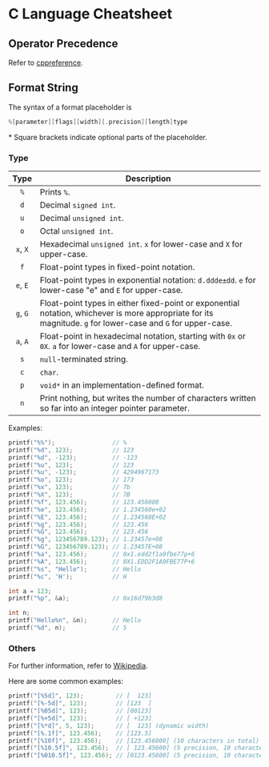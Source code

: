 # C Language Cheatsheet

## Operator Precedence

Refer to [cppreference](https://en.cppreference.com/w/c/language/operator_precedence).

## Format String

The syntax of a format placeholder is

```c
%[parameter][flags][width][.precision][length]type
```

\* Square brackets indicate optional parts of the placeholder.

### Type

| Type | Description |
| :--: | -- |
| `%` | Prints `%`. |
| `d` | Decimal `signed int`. |
| `u` | Decimal `unsigned int`. |
| `o` | Octal `unsigned int`. |
| `x`, `X` | Hexadecimal `unsigned int`. `x` for lower-case and `X` for upper-case. |
| `f` | Float-point types in fixed-point notation. |
| `e`, `E` | Float-point types in exponential notation: `d.ddde±dd`. `e` for lower-case "e" and `E` for upper-case. |
| `g`, `G` | Float-point types in either fixed-point or exponential notation, whichever is more appropriate for its magnitude. `g` for lower-case and `G` for upper-case. |
| `a`, `A` | Float-point in hexadecimal notation, starting with `0x` or `0X`. `a` for lower-case and `A` for upper-case. |
| `s` | `null`-terminated string. |
| `c` | `char`. |
| `p` | `void*` in an implementation-defined format. |
| `n` | Print nothing, but writes the number of characters written so far into an integer pointer parameter. |

Examples:

```c
printf("%%");                // %
printf("%d", 123);           // 123
printf("%d", -123);          // -123
printf("%u", 123);           // 123
printf("%u", -123);          // 4294967173
printf("%o", 123);           // 173
printf("%x", 123);           // 7b
printf("%X", 123);           // 7B
printf("%f", 123.456);       // 123.456000
printf("%e", 123.456);       // 1.234560e+02
printf("%E", 123.456);       // 1.234560E+02
printf("%g", 123.456);       // 123.456
printf("%G", 123.456);       // 123.456
printf("%g", 123456789.123); // 1.23457e+08
printf("%G", 123456789.123); // 1.23457E+08
printf("%a", 123.456);       // 0x1.edd2f1a9fbe77p+6
printf("%A", 123.456);       // 0X1.EDD2F1A9FBE77P+6
printf("%s", "Hello");       // Hello
printf("%c", 'H');           // H

int a = 123;
printf("%p", &a);            // 0x16d79b3d8

int n;
printf("Hello%n", &n);       // Hello
printf("%d", n);             // 5
```

### Others

For further information, refer to [Wikipedia](https://en.wikipedia.org/wiki/Printf).

Here are some common examples:

```c
printf("[%5d]", 123);         // [  123]
printf("[%-5d]", 123);        // [123  ]
printf("[%05d]", 123);        // [00123]
printf("[%+5d]", 123);        // [ +123]
printf("[%*d]", 5, 123);      // [  123] (dynamic width)
printf("[%.1f]", 123.456);    // [123.5]
printf("[%10f]", 123.456);    // [123.456000] (10 characters in total)
printf("[%10.5f]", 123.456);  // [ 123.45600] (5 precision, 10 characters)
printf("[%010.5f]", 123.456); // [0123.45600] (5 precision, 10 characters)
```